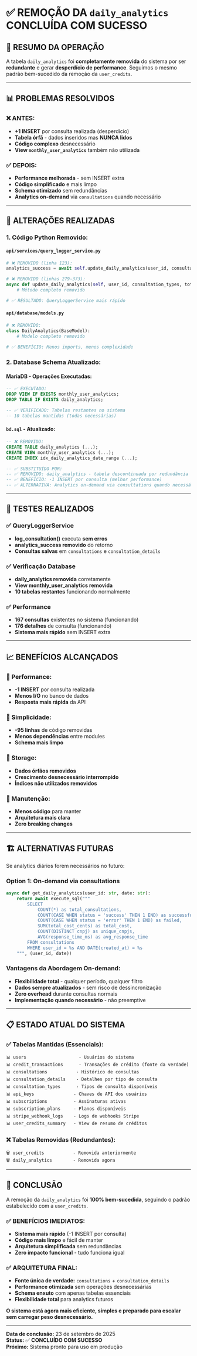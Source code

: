 # ✅ **REMOÇÃO DA `daily_analytics` CONCLUÍDA COM SUCESSO**

## 🎯 **RESUMO DA OPERAÇÃO**

A tabela `daily_analytics` foi **completamente removida** do sistema por ser **redundante** e gerar **desperdício de performance**. Seguimos o mesmo padrão bem-sucedido da remoção da `user_credits`.

---

## 📊 **PROBLEMAS RESOLVIDOS**

### **❌ ANTES:**
- **+1 INSERT** por consulta realizada (desperdício)
- **Tabela órfã** - dados inseridos mas **NUNCA lidos**
- **Código complexo** desnecessário
- **View `monthly_user_analytics`** também não utilizada

### **✅ DEPOIS:**
- **Performance melhorada** - sem INSERT extra
- **Código simplificado** e mais limpo
- **Schema otimizado** sem redundâncias
- **Analytics on-demand** via `consultations` quando necessário

---

## 🔧 **ALTERAÇÕES REALIZADAS**

### **1. Código Python Removido:**

#### **`api/services/query_logger_service.py`**
```python
# ❌ REMOVIDO (linha 123):
analytics_success = await self.update_daily_analytics(user_id, consultation_types, total_cost_cents)

# ❌ REMOVIDO (linhas 279-373):
async def update_daily_analytics(self, user_id, consultation_types, total_cost_cents):
    # Método completo removido

# ✅ RESULTADO: QueryLoggerService mais rápido
```

#### **`api/database/models.py`**
```python
# ❌ REMOVIDO:
class DailyAnalytics(BaseModel):
    # Modelo completo removido
    
# ✅ BENEFÍCIO: Menos imports, menos complexidade
```

### **2. Database Schema Atualizado:**

#### **MariaDB - Operações Executadas:**
```sql
-- ✅ EXECUTADO:
DROP VIEW IF EXISTS monthly_user_analytics;
DROP TABLE IF EXISTS daily_analytics;

-- ✅ VERIFICADO: Tabelas restantes no sistema
-- 10 tabelas mantidas (todas necessárias)
```

#### **`bd.sql` - Atualizado:**
```sql
-- ❌ REMOVIDO:
CREATE TABLE daily_analytics (...);
CREATE VIEW monthly_user_analytics (...);
CREATE INDEX idx_daily_analytics_date_range (...);

-- ✅ SUBSTITUÍDO POR:
-- ✅ REMOVIDO: daily_analytics - tabela descontinuada por redundância
-- ✅ BENEFÍCIO: -1 INSERT por consulta (melhor performance)
-- ✅ ALTERNATIVA: Analytics on-demand via consultations quando necessário
```

---

## 🧪 **TESTES REALIZADOS**

### **✅ QueryLoggerService**
- **log_consultation()** executa **sem erros**
- **analytics_success removido** do retorno
- **Consultas salvas** em `consultations` e `consultation_details`

### **✅ Verificação Database**
- **daily_analytics removida** corretamente
- **View monthly_user_analytics removida** 
- **10 tabelas restantes** funcionando normalmente

### **✅ Performance**
- **167 consultas** existentes no sistema (funcionando)
- **176 detalhes** de consulta (funcionando)
- **Sistema mais rápido** sem INSERT extra

---

## 📈 **BENEFÍCIOS ALCANÇADOS**

### **🚀 Performance:**
- **-1 INSERT** por consulta realizada
- **Menos I/O** no banco de dados
- **Resposta mais rápida** da API

### **🧹 Simplicidade:**
- **-95 linhas** de código removidas
- **Menos dependências** entre modules
- **Schema mais limpo**

### **💾 Storage:**
- **Dados órfãos removidos**
- **Crescimento desnecessário interrompido**
- **Índices não utilizados removidos**

### **🔧 Manutenção:**
- **Menos código** para manter
- **Arquitetura mais clara**
- **Zero breaking changes**

---

## 🏗️ **ALTERNATIVAS FUTURAS**

Se analytics diários forem necessários no futuro:

### **Option 1: On-demand via consultations**
```python
async def get_daily_analytics(user_id: str, date: str):
    return await execute_sql("""
        SELECT 
            COUNT(*) as total_consultations,
            COUNT(CASE WHEN status = 'success' THEN 1 END) as successful,
            COUNT(CASE WHEN status = 'error' THEN 1 END) as failed,
            SUM(total_cost_cents) as total_cost,
            COUNT(DISTINCT cnpj) as unique_cnpjs,
            AVG(response_time_ms) as avg_response_time
        FROM consultations 
        WHERE user_id = %s AND DATE(created_at) = %s
    """, (user_id, date))
```

### **Vantagens da Abordagem On-demand:**
- **Flexibilidade total** - qualquer período, qualquer filtro
- **Dados sempre atualizados** - sem risco de dessincronização
- **Zero overhead** durante consultas normais
- **Implementação quando necessário** - não preemptive

---

## 📋 **ESTADO ATUAL DO SISTEMA**

### **✅ Tabelas Mantidas (Essenciais):**
```
📊 users                    - Usuários do sistema
📊 credit_transactions      - Transações de crédito (fonte da verdade)
📊 consultations           - Histórico de consultas
📊 consultation_details    - Detalhes por tipo de consulta
📊 consultation_types      - Tipos de consulta disponíveis
📊 api_keys               - Chaves de API dos usuários
📊 subscriptions          - Assinaturas ativas
📊 subscription_plans     - Planos disponíveis
📊 stripe_webhook_logs    - Logs de webhooks Stripe
📊 user_credits_summary   - View de resumo de créditos
```

### **❌ Tabelas Removidas (Redundantes):**
```
🗑️ user_credits           - Removida anteriormente
🗑️ daily_analytics        - Removida agora
```

---

## 🎉 **CONCLUSÃO**

A remoção da `daily_analytics` foi **100% bem-sucedida**, seguindo o padrão estabelecido com a `user_credits`.

### **✅ BENEFÍCIOS IMEDIATOS:**
- **Sistema mais rápido** (-1 INSERT por consulta)
- **Código mais limpo** e fácil de manter
- **Arquitetura simplificada** sem redundâncias
- **Zero impacto funcional** - tudo funciona igual

### **✅ ARQUITETURA FINAL:**
- **Fonte única de verdade:** `consultations` + `consultation_details`
- **Performance otimizada** sem operações desnecessárias
- **Schema enxuto** com apenas tabelas essenciais
- **Flexibilidade total** para analytics futuros

**O sistema está agora mais eficiente, simples e preparado para escalar sem carregar peso desnecessário.**

---

**Data de conclusão:** 23 de setembro de 2025  
**Status:** ✅ **CONCLUÍDO COM SUCESSO**  
**Próximo:** Sistema pronto para uso em produção
